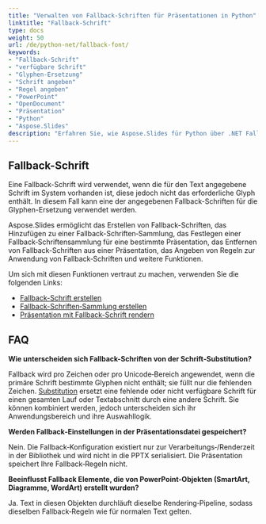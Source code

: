 ```yaml
---
title: "Verwalten von Fallback-Schriften für Präsentationen in Python"
linktitle: "Fallback-Schrift"
type: docs
weight: 50
url: /de/python-net/fallback-font/
keywords:
- "Fallback-Schrift"
- "verfügbare Schrift"
- "Glyphen-Ersetzung"
- "Schrift angeben"
- "Regel angeben"
- "PowerPoint"
- "OpenDocument"
- "Präsentation"
- "Python"
- "Aspose.Slides"
description: "Erfahren Sie, wie Aspose.Slides für Python über .NET Fallback-Schriften verwendet, um Text in PowerPoint- und OpenDocument-Präsentationen lesbar zu halten, wenn die Originalschriften nicht verfügbar sind."
---
```


## **Fallback-Schrift**

Eine Fallback-Schrift wird verwendet, wenn die für den Text angegebene Schrift im System vorhanden ist, diese jedoch nicht das erforderliche Glyph enthält. In diesem Fall kann eine der angegebenen Fallback-Schriften für die Glyphen-Ersetzung verwendet werden.

Aspose.Slides ermöglicht das Erstellen von Fallback-Schriften, das Hinzufügen zu einer Fallback-Schriften‑Sammlung, das Festlegen einer Fallback‑Schriftensammlung für eine bestimmte Präsentation, das Entfernen von Fallback-Schriften aus einer Präsentation, das Angeben von Regeln zur Anwendung von Fallback‑Schriften und weitere Funktionen.

Um sich mit diesen Funktionen vertraut zu machen, verwenden Sie die folgenden Links:

- [Fallback-Schrift erstellen](/slides/de/python-net/create-fallback-font)
- [Fallback-Schriften‑Sammlung erstellen](/slides/de/python-net/create-fallback-fonts-collection)
- [Präsentation mit Fallback-Schrift rendern](/slides/de/python-net/render-presentation-with-fallback-font)

## **FAQ**

**Wie unterscheiden sich Fallback-Schriften von der Schrift‑Substitution?**

Fallback wird pro Zeichen oder pro Unicode‑Bereich angewendet, wenn die primäre Schrift bestimmte Glyphen nicht enthält; sie füllt nur die fehlenden Zeichen. [Substitution](/slides/de/python-net/font-substitution/) ersetzt eine fehlende oder nicht verfügbare Schrift für einen gesamten Lauf oder Textabschnitt durch eine andere Schrift. Sie können kombiniert werden, jedoch unterscheiden sich ihr Anwendungsbereich und ihre Auswahllogik.

**Werden Fallback‑Einstellungen in der Präsentationsdatei gespeichert?**

Nein. Die Fallback‑Konfiguration existiert nur zur Verarbeitungs‑/Renderzeit in der Bibliothek und wird nicht in die PPTX serialisiert. Die Präsentation speichert Ihre Fallback‑Regeln nicht.

**Beeinflusst Fallback Elemente, die von PowerPoint‑Objekten (SmartArt, Diagramme, WordArt) erstellt wurden?**

Ja. Text in diesen Objekten durchläuft dieselbe Rendering‑Pipeline, sodass dieselben Fallback‑Regeln wie für normalen Text gelten.